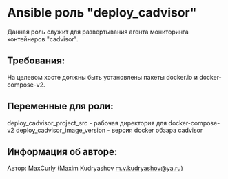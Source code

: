 Ansible роль "deploy_cadvisor"
=========

Данная роль служит для развертывания агента мониторинга контейнеров "cadvisor".

Требования:
-----------

На целевом хосте должны быть установлены пакеты docker.io и docker-compose-v2.

Переменные для роли:
--------------------

deploy_cadvisor_project_src   - рабочая директория для docker-compose-v2
deploy_cadvisor_image_version - версия docker обзара cadvisor

Информация об авторе:
---------------------

Автор: MaxCurly (Maxim Kudryashov m.v.kudryashov@ya.ru)
